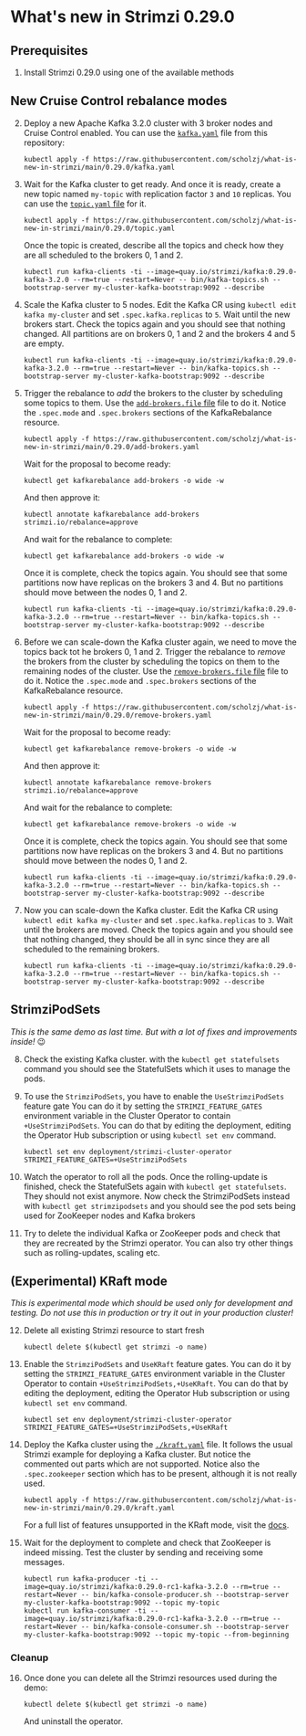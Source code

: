 # What's new in Strimzi 0.29.0

## Prerequisites

1. Install Strimzi 0.29.0 using one of the available methods

## New Cruise Control rebalance modes

2. Deploy a new Apache Kafka 3.2.0 cluster with 3 broker nodes and Cruise Control enabled.
   You can use the [`kafka.yaml`](./kafka.yaml) file from this repository:
   ```
   kubectl apply -f https://raw.githubusercontent.com/scholzj/what-is-new-in-strimzi/main/0.29.0/kafka.yaml
   ```

3. Wait for the Kafka cluster to get ready.
   And once it is ready, create a new topic named `my-topic` with replication factor `3` and `10` replicas.
   You can use the [`topic.yaml` file](./topic.yaml) for it.
   ```
   kubectl apply -f https://raw.githubusercontent.com/scholzj/what-is-new-in-strimzi/main/0.29.0/topic.yaml
   ```
   Once the topic is created, describe all the topics and check how they are all scheduled to the brokers 0, 1 and 2.
   ```
   kubectl run kafka-clients -ti --image=quay.io/strimzi/kafka:0.29.0-kafka-3.2.0 --rm=true --restart=Never -- bin/kafka-topics.sh --bootstrap-server my-cluster-kafka-bootstrap:9092 --describe
   ```

4. Scale the Kafka cluster to 5 nodes.
   Edit the Kafka CR using `kubectl edit kafka my-cluster` and set `.spec.kafka.replicas` to `5`.
   Wait until the new brokers start.
   Check the topics again and you should see that nothing changed.
   All partitions are on brokers 0, 1 and 2 and the brokers 4 and 5 are empty.
   ```
   kubectl run kafka-clients -ti --image=quay.io/strimzi/kafka:0.29.0-kafka-3.2.0 --rm=true --restart=Never -- bin/kafka-topics.sh --bootstrap-server my-cluster-kafka-bootstrap:9092 --describe
   ```

5. Trigger the rebalance to _add_ the brokers to the cluster by scheduling some topics to them.
   Use the [`add-brokers.file` file](./add-brokers.yaml) file to do it.
   Notice the `.spec.mode` and `.spec.brokers` sections of the KafkaRebalance resource.
   ```
   kubectl apply -f https://raw.githubusercontent.com/scholzj/what-is-new-in-strimzi/main/0.29.0/add-brokers.yaml
   ```
   Wait for the proposal to become ready:
   ```
   kubectl get kafkarebalance add-brokers -o wide -w
   ```
   And then approve it:
   ```
   kubectl annotate kafkarebalance add-brokers strimzi.io/rebalance=approve
   ```
   And wait for the rebalance to complete:
   ```
   kubectl get kafkarebalance add-brokers -o wide -w
   ```
   Once it is complete, check the topics again.
   You should see that some partitions now have replicas on the brokers 3 and 4.
   But no partitions should move between the nodes 0, 1 and 2.
   ```
   kubectl run kafka-clients -ti --image=quay.io/strimzi/kafka:0.29.0-kafka-3.2.0 --rm=true --restart=Never -- bin/kafka-topics.sh --bootstrap-server my-cluster-kafka-bootstrap:9092 --describe
   ```

6. Before we can scale-down the Kafka cluster again, we need to move the topics back tot he brokers 0, 1 and 2.
   Trigger the rebalance to _remove_ the brokers from the cluster by scheduling the topics on them to the remaining nodes of the cluster.
   Use the [`remove-brokers.file` file](./remove-brokers.yaml) file to do it.
   Notice the `.spec.mode` and `.spec.brokers` sections of the KafkaRebalance resource.
   ```
   kubectl apply -f https://raw.githubusercontent.com/scholzj/what-is-new-in-strimzi/main/0.29.0/remove-brokers.yaml
   ```
   Wait for the proposal to become ready:
   ```
   kubectl get kafkarebalance remove-brokers -o wide -w
   ```
   And then approve it:
   ```
   kubectl annotate kafkarebalance remove-brokers strimzi.io/rebalance=approve
   ```
   And wait for the rebalance to complete:
   ```
   kubectl get kafkarebalance remove-brokers -o wide -w
   ```
   Once it is complete, check the topics again.
   You should see that some partitions now have replicas on the brokers 3 and 4.
   But no partitions should move between the nodes 0, 1 and 2.
   ```
   kubectl run kafka-clients -ti --image=quay.io/strimzi/kafka:0.29.0-kafka-3.2.0 --rm=true --restart=Never -- bin/kafka-topics.sh --bootstrap-server my-cluster-kafka-bootstrap:9092 --describe
   ```

7. Now you can scale-down the Kafka cluster.
   Edit the Kafka CR using `kubectl edit kafka my-cluster` and set `.spec.kafka.replicas` to `3`.
   Wait until the brokers are moved.
   Check the topics again and you should see that nothing changed, they should be all in sync since they are all scheduled to the remaining brokers.
   ```
   kubectl run kafka-clients -ti --image=quay.io/strimzi/kafka:0.29.0-kafka-3.2.0 --rm=true --restart=Never -- bin/kafka-topics.sh --bootstrap-server my-cluster-kafka-bootstrap:9092 --describe
   ```

## StrimziPodSets

_This is the same demo as last time. But with a lot of fixes and improvements inside!_ 😉

8. Check the existing Kafka cluster.
   with the `kubectl get statefulsets` command you should see the StatefulSets which it uses to manage the pods.

9. To use the `StrimziPodSets`, you have to enable the `UseStrimziPodSets` feature gate
   You can do it by setting the `STRIMZI_FEATURE_GATES` environment variable in the Cluster Operator to contain `+UseStrimziPodSets`.
   You can do that by editing the deployment, editing the Operator Hub subscription or using `kubectl set env` command.
   ```
   kubectl set env deployment/strimzi-cluster-operator STRIMZI_FEATURE_GATES=+UseStrimziPodSets
   ```

10. Watch the operator to roll all the pods.
    Once the rolling-update is finished, check the StatefulSets again with `kubectl get statefulsets`.
    They should not exist anymore.
    Now check the StrimziPodSets instead with `kubectl get strimzipodsets` and you should see the pod sets being used for ZooKeeper nodes and Kafka brokers

11. Try to delete the individual Kafka or ZooKeeper pods and check that they are recreated by the Strimzi operator.
    You can also try other things such as rolling-updates, scaling etc.

## (Experimental) KRaft mode

_This is experimental mode which should be used only for development and testing. Do not use this in production or try it out in your production cluster!_

12. Delete all existing Strimzi resource to start fresh
    ```
    kubectl delete $(kubectl get strimzi -o name)
    ```

13. Enable the `StrimziPodSets` and `UseKRaft` feature gates.
    You can do it by setting the `STRIMZI_FEATURE_GATES` environment variable in the Cluster Operator to contain `+UseStrimziPodSets,+UseKRaft`.
    You can do that by editing the deployment, editing the Operator Hub subscription or using `kubectl set env` command.
    ```
    kubectl set env deployment/strimzi-cluster-operator STRIMZI_FEATURE_GATES=+UseStrimziPodSets,+UseKRaft
    ``` 

14. Deploy the Kafka cluster using the [`./kraft.yaml`](./kraft.yaml) file.
    It follows the usual Strimzi example for deploying a Kafka cluster.
    But notice the commented out parts which are not supported.
    Notice also the `.spec.zookeeper` section which has to be present, although it is not really used.
    ```
    kubectl apply -f https://raw.githubusercontent.com/scholzj/what-is-new-in-strimzi/main/0.29.0/kraft.yaml
    ```
    For a full list of features unsupported in the KRaft mode, visit the [docs](https://strimzi.io/docs/operators/latest/full/configuring.html#ref-operator-use-kraft-feature-gate-str).

15. Wait for the deployment to complete and check that ZooKeeper is indeed missing.
    Test the cluster by sending and receiving some messages.
    ```
    kubectl run kafka-producer -ti --image=quay.io/strimzi/kafka:0.29.0-rc1-kafka-3.2.0 --rm=true --restart=Never -- bin/kafka-console-producer.sh --bootstrap-server my-cluster-kafka-bootstrap:9092 --topic my-topic
    kubectl run kafka-consumer -ti --image=quay.io/strimzi/kafka:0.29.0-rc1-kafka-3.2.0 --rm=true --restart=Never -- bin/kafka-console-consumer.sh --bootstrap-server my-cluster-kafka-bootstrap:9092 --topic my-topic --from-beginning
    ```

### Cleanup

16. Once done you can delete all the Strimzi resources used during the demo:
    ```
    kubectl delete $(kubectl get strimzi -o name)
    ```
    And uninstall the operator.
